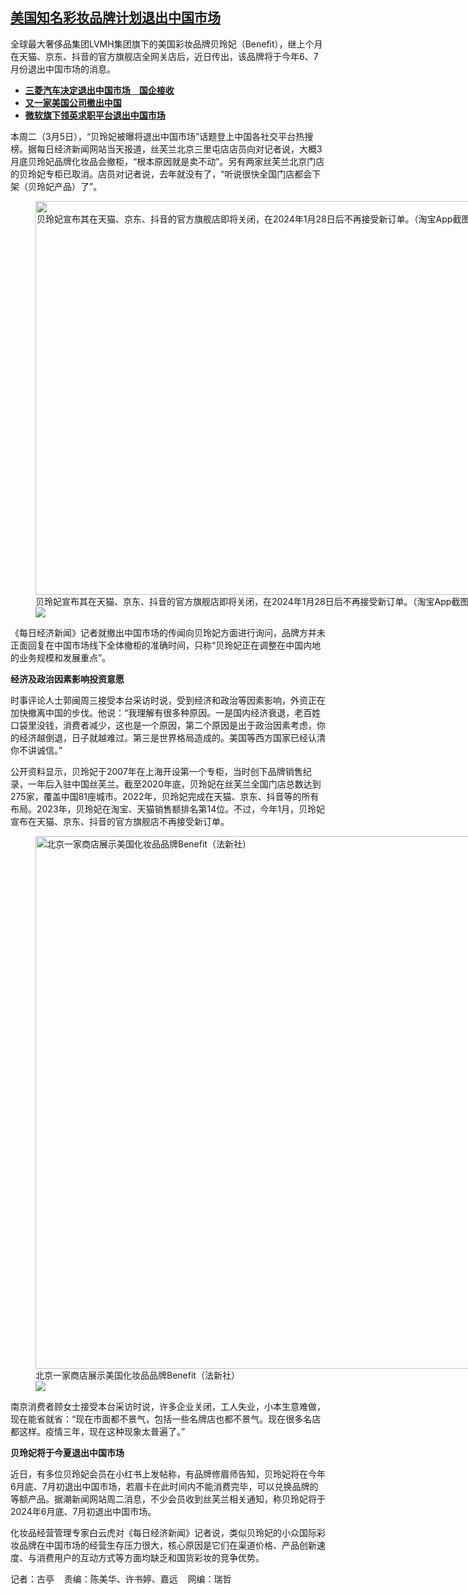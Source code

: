 <!--1709738489000-->
[美国知名彩妆品牌计划退出中国市场](https://www.rfa.org/mandarin/yataibaodao/jingmao/gt2-03062024101328.html)
------

<p>全球最大奢侈品集团LVMH集团旗下的美国彩妆品牌贝玲妃（Benefit），继上个月在天猫、京东、抖音的官方旗舰店全网关店后，近日传出，该品牌将于今年6、7月份退出中国市场的消息。</p><ul><li><strong><a href="https://www.rfa.org/mandarin/yataibaodao/jingmao/gt2-10242023072526.html">三菱汽车决定退出中国市场　国企接收</a></strong></li><li><strong><a href="https://www.rfa.org/mandarin/Xinwen/6-11092023151726.html">又一家美国公司撤出中国</a></strong></li><li><a href="https://www.rfa.org/mandarin/yataibaodao/jingmao/gt1-05102023025241.html"><strong>微软旗下领英求职平台退出中国市场</strong></a></li></ul><p>本周二（3月5日），“贝玲妃被曝将退出中国市场”话题登上中国各社交平台热搜榜。据每日经济新闻网站当天报道，丝芙兰北京三里屯店店员向对记者说，大概3月底贝玲妃品牌化妆品会撤柜，“根本原因就是卖不动”。另有两家丝芙兰北京门店的贝玲妃专柜已取消。店员对记者说，去年就没有了，“听说很快全国门店都会下架（贝玲妃产品）了”。</p><p><figure class="image-richtext image-inline captioned" style="width:727px;"><img alt="贝玲妃宣布其在天猫、京东、抖音的官方旗舰店即将关闭，在2024年1月28日后不再接受新订单。（淘宝App截图）" height="630" src="https://www.rfa.org/mandarin/yataibaodao/jingmao/gt2-03062024101328.html/capture.jpg/@@images/f11614d2-bd30-4587-8b7b-86e3be27e0d6.jpeg" title="Capture.JPG" width="727"/><figcaption class="image-caption">贝玲妃宣布其在天猫、京东、抖音的官方旗舰店即将关闭，在2024年1月28日后不再接受新订单。（淘宝App截图）</figcaption><small></small><div id="zoomattribute"><a data-caption="贝玲妃宣布其在天猫、京东、抖音的官方旗舰店即将关闭，在2024年1月28日后不再接受新订单。（淘宝App截图）" data-fancybox="" href="https://www.rfa.org/mandarin/yataibaodao/jingmao/gt2-03062024101328.html/capture.jpg" id="single_image" title="贝玲妃宣布其在天猫、京东、抖音的官方旗舰店即将关闭，在2024年1月28日后不再接受新订单。（淘宝App截图）"><img src="/++plone++rfa-resources/img/icon-zoom.png"/></a></div></figure></p><p>《每日经济新闻》记者就撤出中国市场的传闻向贝玲妃方面进行询问，品牌方并未正面回复在中国市场线下全体撤柜的准确时间，只称“贝玲妃正在调整在中国内地的业务规模和发展重点”。</p><p><strong>经济及政治因素影响投资意愿</strong></p><p>时事评论人士郭闽周三接受本台采访时说，受到经济和政治等因素影响，外资正在加快撤离中国的步伐。他说：“我理解有很多种原因。一是国内经济衰退，老百姓口袋里没钱，消费者减少，这也是一个原因，第二个原因是出于政治因素考虑，你的经济越倒退，日子就越难过。第三是世界格局造成的。美国等西方国家已经认清你不讲诚信。”</p><p>公开资料显示，贝玲妃于2007年在上海开设第一个专柜，当时创下品牌销售纪录，一年后入驻中国丝芙兰。截至2020年底，贝玲妃在丝芙兰全国门店总数达到275家，覆盖中国81座城市。2022年，贝玲妃完成在天猫、京东、抖音等的所有布局。2023年，贝玲妃在淘宝、天猫销售额排名第14位。不过，今年1月，贝玲妃宣布在天猫、京东、抖音的官方旗舰店不再接受新订单。</p><p><figure class="image-richtext image-inline captioned" style="width:1280px;"><img alt="北京一家商店展示美国化妆品品牌Benefit（法新社）" height="852" src="https://www.rfa.org/mandarin/yataibaodao/jingmao/gt2-03062024101328.html/000_1h34q6.jpg/@@images/ccb47ec6-6011-4a99-be8a-1c539bbfe2cb.jpeg" title="000_1H34Q6.jpg" width="1280"/><figcaption class="image-caption">北京一家商店展示美国化妆品品牌Benefit（法新社）</figcaption><small></small><div id="zoomattribute"><a data-caption="北京一家商店展示美国化妆品品牌Benefit（法新社）" data-fancybox="" href="https://www.rfa.org/mandarin/yataibaodao/jingmao/gt2-03062024101328.html/000_1h34q6.jpg" id="single_image" title="北京一家商店展示美国化妆品品牌Benefit（法新社）"><img src="/++plone++rfa-resources/img/icon-zoom.png"/></a></div></figure></p><p>南京消费者顾女士接受本台采访时说，许多企业关闭，工人失业，小本生意难做，现在能省就省：“现在市面都不景气，包括一些名牌店也都不景气。现在很多名店都这样。疫情三年，现在这种现象太普遍了。”</p><p><strong>贝玲妃将于今夏退出中国市场</strong></p><p>近日，有多位贝玲妃会员在小红书上发帖称，有品牌修眉师告知，贝玲妃将在今年6月底、7月初退出中国市场，若眉卡在此时间内不能消费完毕，可以兑换品牌的等额产品。据潮新闻网站周二消息，不少会员收到丝芙兰相关通知，称贝玲妃将于2024年6月底、7月初退出中国市场。</p><p>化妆品经营管理专家白云虎对《每日经济新闻》记者说，类似贝玲妃的小众国际彩妆品牌在中国市场的经营生存压力很大，核心原因是它们在渠道价格、产品创新速度、与消费用户的互动方式等方面均缺乏和国货彩妆的竞争优势。</p><p>记者：古亭    责编：陈美华、许书婷、嘉远    网编：瑞哲</p>
